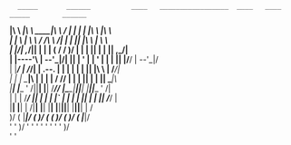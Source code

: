                                                                                                          
      _____       ______          ____   _________________  ____   ____      _____        ______         
 ____|\    \  ___|\     \    ____|\   \ /                 \|    | |    | ___|\    \   ___|\     \        
|    | \    \|     \     \  /    /\    \\______     ______/|    | |    ||    |\    \ |     \     \       
|    |______/|     ,_____/||    |  |    |  \( /    /  )/   |    | |    ||    | |    ||     ,_____/|      
|    |----'\ |     \--'\_|/|    |__|    |   ' |   |   '    |    | |    ||    |/____/ |     \--'\_|/      
|    |_____/ |     /___/|  |    .--.    |     |   |        |    | |    ||    |\    \ |     /___/|        
|    |       |     \____|\ |    |  |    |    /   //        |    | |    ||    | |    ||     \____|\       
|____|       |____ '     /||____|  |____|   /___//         |\___\_|____||____| |____||____ '     /|      
|    |       |    /_____/ ||    |  |    |  |`   |          | |    |    ||    | |    ||    /_____/ |      
|____|       |____|     | /|____|  |____|  |____|           \|____|____||____| |____||____|     | /      
  )/           \( |_____|/   \(      )/      \(                \(   )/    \(     )/    \( |_____|/       
  '             '    )/       '      '        '                 '   '      '     '      '    )/          
                     '                                                                       '           